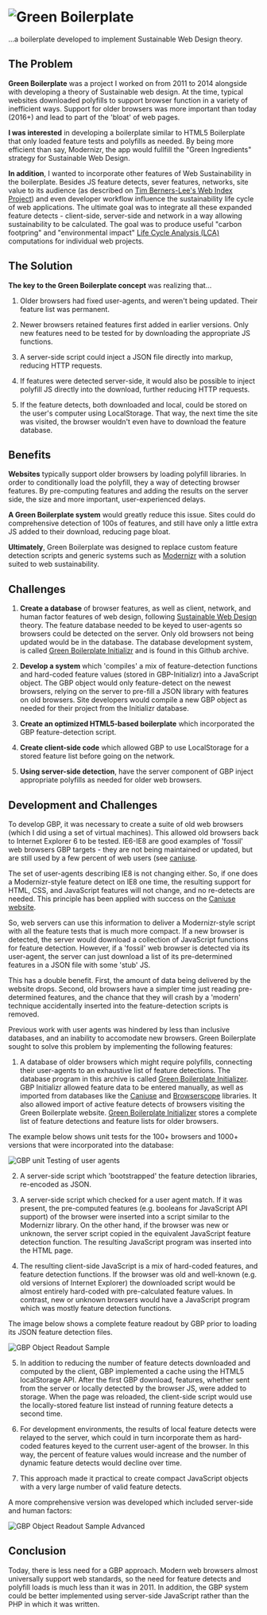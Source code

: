 # ![Green Boilerplate](doc/images/logo.png)

...a boilerplate developed to implement Sustainable Web Design theory.

## The Problem

**Green Boilerplate** was a project I worked on from 2011 to 2014 alongside with developing a theory of Sustainable web design. At the time, typical websites downloaded polyfills to support browser function in a variety of inefficient ways. Support for older browsers was more important than today (2016+) and lead to part of the 'bloat' of web pages. 

**I was interested** in developing a boilerplate similar to HTML5 Boilerplate that only loaded feature tests and polyfills as needed. By being more efficient than say, Modernizr, the app would fullfill the "Green Ingredients" strategy for Sustainable Web Design.

**In addition**, I wanted to incorporate other features of Web Sustainability in the boilerplate. Besides JS feature detects, sever features, networks, site value to its audience (as described on [Tim Berners-Lee's Web Index Project](http://thewebindex.org/)) and even developer workflow influence the sustainability life cycle of web applications. The ultimate goal was to integrate all these expanded feature detects - client-side, server-side and network in a way allowing sustainability to be calculated. The goal was to produce useful "carbon footpring" and "environmental impact" [Life Cycle Analysis (LCA)](https://en.wikipedia.org/wiki/Life-cycle_assessment) computations for individual web projects.

## The Solution

**The key to the Green Boilerplate concept** was realizing that...

1. Older browsers had fixed user-agents, and weren't being updated. Their feature list was permanent.

2. Newer browsers retained features first added in earlier versions. Only new features need to be tested for by downloading the appropriate JS functions.

3. A server-side script could inject a JSON file directly into markup, reducing HTTP requests.

4. If features were detected server-side, it would also be possible to inject polyfill JS directly into the download, further reducing HTTP requests.

5. If the feature detects, both downloaded and local, could be stored on the user's computer using LocalStorage. That way, the next time the site was visited, the browser wouldn't even have to download the feature database.

## Benefits

**Websites** typically support older browsers by loading polyfill libraries. In order to conditionally load the polyfill, they a way of detecting browser features. By pre-computing features and adding the results on the server side, the size and more important, user-experienced delays.

**A Green Boilerplate system** would greatly reduce this issue. Sites could do comprehensive detection of 100s of features, and still have only a little extra JS added to their download, reducing page bloat.

**Ultimately**, Green Boilerplate was designed to replace custom feature detection scripts and generic systems such as [Modernizr](http://www.modernizr.com) with a solution suited to web sustainability.

## Challenges

1. **Create a database** of browser features, as well as client, network, and human factor features of web design, following [Sustainable Web Design](http://sustainablevirtualdesign.wordpress.com) theory. The feature database needed to be keyed to user-agents so browsers could be detected on the server. Only old browsers not being updated would be in the database. The database development system, is called [Green Boilerplate Initializr](http://github.com/pindiespace/green-boilerplate-initializr) and is found in this Github archive.

2. **Develop a system** which 'compiles' a mix of feature-detection functions and hard-coded feature values (stored in GBP-Initializr) into a JavaScript object. The GBP object would only feature-detect on the newest browsers, relying on the server to pre-fill a JSON library with features on old browsers. Site developers would compile a new GBP object as needed for their project from the Initializr database.

3. **Create an optimized HTML5-based boilerplate** which incorporated the GBP feature-detection script.

4. **Create client-side code** which allowed GBP to use LocalStorage for a stored feature list before going on the network.

4. **Using server-side detection**, have the server component of GBP inject appropriate polyfills as needed for older web browsers.

## Development and Challenges

To develop GBP, it was necessary to create a suite of old web browsers (which I did using a set of virtual machines). This allowed old browsers back to Internet Explorer 6 to be tested. IE6-IE8 are good examples of 'fossil' web browsers GBP targets - they are not being maintained or updated, but are still used by a few percent of web users (see [caniuse](http://caniuse.com). 

The set of user-agents describing IE8 is not changing either. So, if one does a Modernizr-style feature detect on IE8 one time, the resulting support for HTML, CSS, and JavaScript features will not change, and no re-detects are needed. This principle has been applied with success on the [Caniuse website](http://caniuse.com).

So, web servers can use this information to deliver a Modernizr-style script with all the feature tests that is much more compact. If a new browser is detected, the server would download a collection of JavaScript functions for feature detection. However, if a 'fossil' web browser is detected via its user-agent, the server can just download a list of its pre-determined features in a JSON file with some 'stub' JS. 

This has a double benefit. First, the amount of data being delivered by the website drops. Second, old browsers have a simpler time just reading pre-determined features, and the chance that they will crash by a 'modern' technique accidentally inserted into the feature-detection scripts is removed.

Previous work with user agents was hindered by less than inclusive databases, and an inability to accomodate new browsers. Green Boilerplate sought to solve this problem by implementing the following features:

1. A database of older browsers which might require polyfills, connecting their user-agents to an exhaustive list of feature detections. The database program in this archive is called [Green Boilerplate Initializer](http://github.com/pindiespace/green-boilerplate-initializr). GBP Initializr allowed feature data to be entered manually, as well as imported from databases like the [Caniuse](http://caniuse.com) and [Browserscope](http://browserscope.com) libraries. It also allowed import of active feature detects of browsers visiting the Green Boilerplate website. [Green Boilerplate Initializer](http://github.com/pindiespace/green-boilerplate-initializr) stores a complete list of feature detections and feature lists for older browsers.

The example below shows unit tests for the 100+ browsers and 1000+ versions that were incorporated into the database:

![GBP unit Testing of user agents](doc/images/gbp_unit_tests.png)

2. A server-side script which 'bootstrapped' the feature detection libraries, re-encoded as JSON. 

3. A server-side script which checked for a user agent match. If it was present, the pre-computed features (e.g. booleans for JavaScript API support) of the browser were inserted into a script similar to the Modernizr library. On the other hand, if the browser was new or unknown, the server script copied in the equivalent JavaScript feature detection function. The resulting JavaScript program was inserted into the HTML page.

4. The resulting client-side JavaScript is a mix of hard-coded features, and feature detection functions. If the browser was old and well-known (e.g. old versions of Internet Explorer) the downloaded script would be almost entirely hard-coded with pre-calculated feature values. In contrast, new or unknown browsers would have a JavaScript program which was mostly feature detection functions. 

The image below shows a complete feature readout by GBP prior to loading its JSON feature detection files.

![GBP Object Readout Sample](doc/images/gbp_object_readout.png)

5. In addition to reducing the number of feature detects downloaded and computed by the client, GBP implemented a cache using the HTML5 localStorage API. After the first GBP download, features, whether sent from the server or locally detected by the browser JS, were added to storage. When the page was reloaded, the client-side script would use the locally-stored feature list instead of running feature detects a second time.

6. For development environments, the results of local feature detects were relayed to the server, which could in turn incorporate them as hard-coded features keyed to the current user-agent of the browser. In this way, the percent of feature values would increase and the number of dynamic feature detects would decline over time.

7. This approach made it practical to create compact JavaScript objects with a very large number of valid feature detects. 
 
A more comprehensive version was developed which included server-side and human factors:

![GBP Object Readout Sample Advanced](doc/images/gbp_object_readout_advanced.png)

## Conclusion

Today, there is less need for a GBP approach. Modern web browsers almost universally support web standards, so the need for feature detects and polyfill loads is much less than it was in 2011. In addition, the GBP system could be better implemented using server-side JavaScript rather than the PHP in which it was written.
